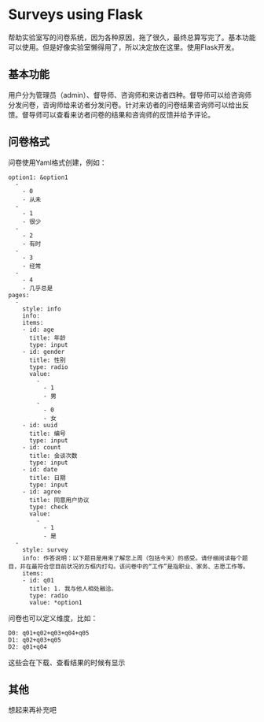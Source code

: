# Surveys using Flask

帮助实验室写的问卷系统，因为各种原因，拖了很久，最终总算写完了。基本功能可以使用。但是好像实验室懒得用了，所以决定放在这里。使用Flask开发。

## 基本功能

用户分为管理员（admin）、督导师、咨询师和来访者四种。督导师可以给咨询师分发问卷，咨询师给来访者分发问卷。针对来访者的问卷结果咨询师可以给出反馈。督导师可以查看来访者问卷的结果和咨询师的反馈并给予评论。

## 问卷格式

问卷使用Yaml格式创建，例如：

```
option1: &option1
  - 
    - 0
    - 从未
  - 
    - 1
    - 很少
  - 
    - 2
    - 有时
  - 
    - 3
    - 经常
  - 
    - 4
    - 几乎总是
pages:
  -
    style: info
    info: 
    items:
    - id: age
      title: 年龄
      type: input
    - id: gender
      title: 性别
      type: radio
      value: 
        - 
          - 1
          - 男
        - 
          - 0
          - 女
    - id: uuid
      title: 编号
      type: input
    - id: count
      title: 会谈次数
      type: input
    - id: date
      title: 日期
      type: input
    - id: agree
      title: 同意用户协议
      type: check
      value: 
        - 
          - 1
          - 是
  -
    style: survey
    info: 作答说明：以下题目是用来了解您上周（包括今天）的感受。请仔细阅读每个题目，并在最符合您目前状况的方框内打勾。该问卷中的“工作”是指职业、家务、志愿工作等。
    items:
    - id: q01
      title: 1. 我与他人相处融洽。
      type: radio
      value: *option1
```

问卷也可以定义维度，比如：

```
D0: q01+q02+q03+q04+q05
D1: q02+q03+q05
D2: q01+q04
```

这些会在下载、查看结果的时候有显示

## 其他

想起来再补充吧
